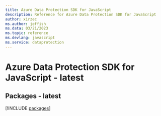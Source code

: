 ```yaml
---
title: Azure Data Protection SDK for JavaScript
description: Reference for Azure Data Protection SDK for JavaScript
author: xirzec
ms.author: jeffish
ms.data: 03/21/2023
ms.topic: reference
ms.devlang: javascript
ms.service: dataprotection
---
```

# Azure Data Protection SDK for JavaScript - latest
## Packages - latest
[!INCLUDE [packages](data-protection-index.md)]